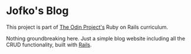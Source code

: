 # Jofko's Blog
This project is part of [The Odin Project's](https://theodinproject.com) Ruby on Rails curriculum.

Nothing groundbreaking here. Just a simple blog website including all the CRUD functionality, built with [Rails](https://rubyonrails.org/).